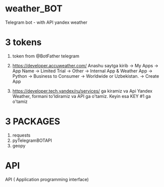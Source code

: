# weather_BOT
Telegram bot - with API yandex weather
# 3 tokens 

1) token from @BotFather telegram

2) https://developer.accuweather.com/ Anashu saytga kirib -> My Apps -> App Name -> Limited Trial -> Other -> Internal App & Weather App -> Python -> Business to Consumer -> Worldwide or Uzbekistan. -> Create App

3) https://developer.tech.yandex/ru/services/ ga kiramiz va Api Yandex Weather, formani to'ldiramiz va API ga o'tamiz. Keyin esa KEY #1 ga o'tamiz

# 3 PACKAGES

1) requests
2) pyTelegramBOTAPI
3) geopy

# API
API ( Application programming interface)
